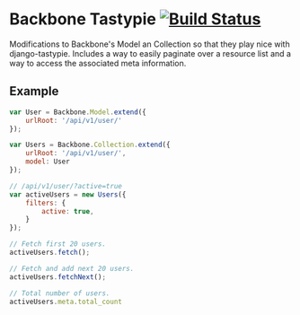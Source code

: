 # Backbone Tastypie [![Build Status](https://secure.travis-ci.org/amccloud/backbone-tastypie.png)](http://travis-ci.org/amccloud/backbone-tastypie]) #
Modifications to Backbone's Model an Collection so that they play nice with django-tastypie. Includes a way to easily paginate over a resource list and a way to access the associated meta information.

## Example ##
```javascript
var User = Backbone.Model.extend({
    urlRoot: '/api/v1/user/'
});

var Users = Backbone.Collection.extend({
    urlRoot: '/api/v1/user/',
    model: User
});

// /api/v1/user/?active=true
var activeUsers = new Users({
    filters: {
        active: true,
    }
});

// Fetch first 20 users.
activeUsers.fetch();

// Fetch and add next 20 users.
activeUsers.fetchNext();

// Total number of users.
activeUsers.meta.total_count
```

